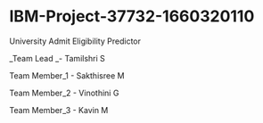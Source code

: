 # IBM-Project-37732-1660320110
University Admit Eligibility Predictor

_Team Lead _- Tamilshri S









Team Member_1 - Sakthisree M









Team Member_2 - Vinothini G 









Team Member_3 - Kavin M
